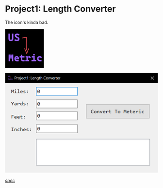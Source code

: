 # Project1: Length Converter

The icon's kinda bad.

![](Project1/us2metric.png)

![](Project1.png)

[*spec*](../../Resources/Projects_Students/Project1/Project1_Specifications.pdf)
